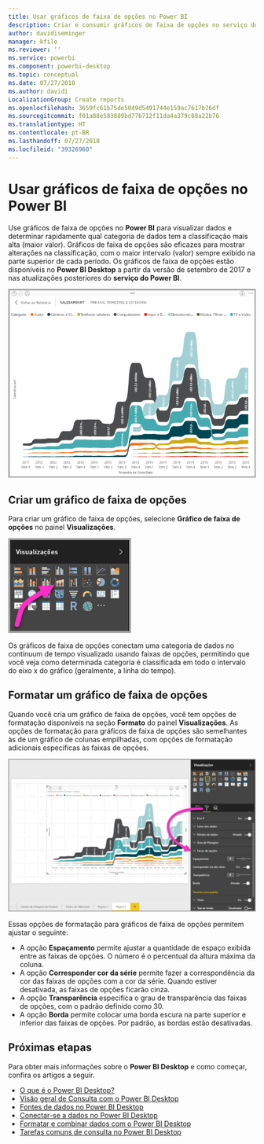 ```yaml
---
title: Usar gráficos de faixa de opções no Power BI
description: Criar e consumir gráficos de faixa de opções no serviço do Power BI e no Power BI Desktop
author: davidiseminger
manager: kfile
ms.reviewer: ''
ms.service: powerbi
ms.component: powerbi-desktop
ms.topic: conceptual
ms.date: 07/27/2018
ms.author: davidi
LocalizationGroup: Create reports
ms.openlocfilehash: 3659fc61b75de5049d5491744e159ac7617b76df
ms.sourcegitcommit: f01a88e583889bd77b712f11da4a379c88a22b76
ms.translationtype: HT
ms.contentlocale: pt-BR
ms.lasthandoff: 07/27/2018
ms.locfileid: "39326960"
---
```

# <a name="use-ribbon-charts-in-power-bi"></a>Usar gráficos de faixa de opções no Power BI
Use gráficos de faixa de opções no **Power BI** para visualizar dados e determinar rapidamente qual categoria de dados tem a classificação mais alta (maior valor). Gráficos de faixa de opções são eficazes para mostrar alterações na classificação, com o maior intervalo (valor) sempre exibido na parte superior de cada período. Os gráficos de faixa de opções estão disponíveis no **Power BI Desktop** a partir da versão de setembro de 2017 e nas atualizações posteriores do **serviço do Power BI**.

![](media/desktop-ribbon-charts/ribbon-charts_01.png)

## <a name="create-a-ribbon-chart"></a>Criar um gráfico de faixa de opções
Para criar um gráfico de faixa de opções, selecione **Gráfico de faixa de opções** no painel **Visualizações**.

![](media/desktop-ribbon-charts/ribbon-charts_02.png)

Os gráficos de faixa de opções conectam uma categoria de dados no continuum de tempo visualizado usando faixas de opções, permitindo que você veja como determinada categoria é classificada em todo o intervalo do eixo x do gráfico (geralmente, a linha do tempo).

## <a name="format-a-ribbon-chart"></a>Formatar um gráfico de faixa de opções
Quando você cria um gráfico de faixa de opções, você tem opções de formatação disponíveis na seção **Formato** do painel **Visualizações**. As opções de formatação para gráficos de faixa de opções são semelhantes às de um gráfico de colunas empilhadas, com opções de formatação adicionais específicas às faixas de opções.

![](media/desktop-ribbon-charts/ribbon-charts_03.png)

Essas opções de formatação para gráficos de faixa de opções permitem ajustar o seguinte:

* A opção **Espaçamento** permite ajustar a quantidade de espaço exibida entre as faixas de opções. O número é o percentual da altura máxima da coluna.
* A opção **Corresponder cor da série** permite fazer a correspondência da cor das faixas de opções com a cor da série. Quando estiver desativada, as faixas de opções ficarão cinza.
* A opção **Transparência** especifica o grau de transparência das faixas de opções, com o padrão definido como 30.
* A opção **Borda** permite colocar uma borda escura na parte superior e inferior das faixas de opções. Por padrão, as bordas estão desativadas.

## <a name="next-steps"></a>Próximas etapas
Para obter mais informações sobre o **Power BI Desktop** e como começar, confira os artigos a seguir.

* [O que é o Power BI Desktop?](desktop-what-is-desktop.md)
* [Visão geral de Consulta com o Power BI Desktop](desktop-query-overview.md)
* [Fontes de dados no Power BI Desktop](desktop-data-sources.md)
* [Conectar-se a dados no Power BI Desktop](desktop-connect-to-data.md)
* [Formatar e combinar dados com o Power BI Desktop](desktop-shape-and-combine-data.md)
* [Tarefas comuns de consulta no Power BI Desktop](desktop-common-query-tasks.md)   

